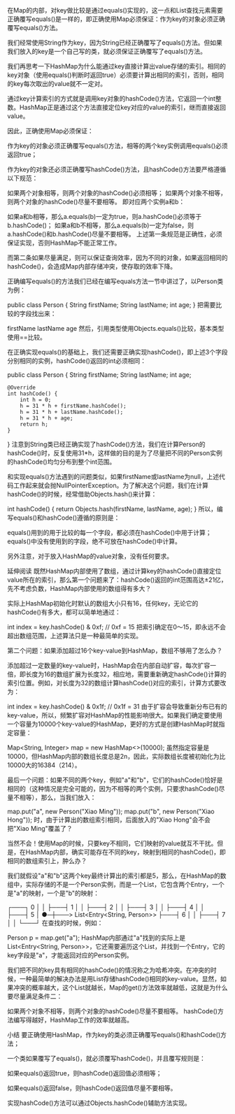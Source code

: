 在Map的内部，对key做比较是通过equals()实现的，这一点和List查找元素需要正确覆写equals()是一样的，即正确使用Map必须保证：作为key的对象必须正确覆写equals()方法。

我们经常使用String作为key，因为String已经正确覆写了equals()方法。但如果我们放入的key是一个自己写的类，就必须保证正确覆写了equals()方法。

我们再思考一下HashMap为什么能通过key直接计算出value存储的索引。相同的key对象（使用equals()判断时返回true）必须要计算出相同的索引，否则，相同的key每次取出的value就不一定对。

通过key计算索引的方式就是调用key对象的hashCode()方法，它返回一个int整数。HashMap正是通过这个方法直接定位key对应的value的索引，继而直接返回value。

因此，正确使用Map必须保证：

作为key的对象必须正确覆写equals()方法，相等的两个key实例调用equals()必须返回true；

作为key的对象还必须正确覆写hashCode()方法，且hashCode()方法要严格遵循以下规范：

如果两个对象相等，则两个对象的hashCode()必须相等；
如果两个对象不相等，则两个对象的hashCode()尽量不要相等。
即对应两个实例a和b：

如果a和b相等，那么a.equals(b)一定为true，则a.hashCode()必须等于b.hashCode()；
如果a和b不相等，那么a.equals(b)一定为false，则a.hashCode()和b.hashCode()尽量不要相等。
上述第一条规范是正确性，必须保证实现，否则HashMap不能正常工作。

而第二条如果尽量满足，则可以保证查询效率，因为不同的对象，如果返回相同的hashCode()，会造成Map内部存储冲突，使存取的效率下降。

正确编写equals()的方法我们已经在编写equals方法一节中讲过了，以Person类为例：

public class Person {
    String firstName;
    String lastName;
    int age;
}
把需要比较的字段找出来：

firstName
lastName
age
然后，引用类型使用Objects.equals()比较，基本类型使用==比较。

在正确实现equals()的基础上，我们还需要正确实现hashCode()，即上述3个字段分别相同的实例，hashCode()返回的int必须相同：

public class Person {
    String firstName;
    String lastName;
    int age;

    @Override
    int hashCode() {
        int h = 0;
        h = 31 * h + firstName.hashCode();
        h = 31 * h + lastName.hashCode();
        h = 31 * h + age;
        return h;
    }
}
注意到String类已经正确实现了hashCode()方法，我们在计算Person的hashCode()时，反复使用31*h，这样做的目的是为了尽量把不同的Person实例的hashCode()均匀分布到整个int范围。

和实现equals()方法遇到的问题类似，如果firstName或lastName为null，上述代码工作起来就会抛NullPointerException。为了解决这个问题，我们在计算hashCode()的时候，经常借助Objects.hash()来计算：

int hashCode() {
    return Objects.hash(firstName, lastName, age);
}
所以，编写equals()和hashCode()遵循的原则是：

equals()用到的用于比较的每一个字段，都必须在hashCode()中用于计算；equals()中没有使用到的字段，绝不可放在hashCode()中计算。

另外注意，对于放入HashMap的value对象，没有任何要求。

延伸阅读
既然HashMap内部使用了数组，通过计算key的hashCode()直接定位value所在的索引，那么第一个问题来了：hashCode()返回的int范围高达±21亿，先不考虑负数，HashMap内部使用的数组得有多大？

实际上HashMap初始化时默认的数组大小只有16，任何key，无论它的hashCode()有多大，都可以简单地通过：

int index = key.hashCode() & 0xf; // 0xf = 15
把索引确定在0～15，即永远不会超出数组范围，上述算法只是一种最简单的实现。

第二个问题：如果添加超过16个key-value到HashMap，数组不够用了怎么办？

添加超过一定数量的key-value时，HashMap会在内部自动扩容，每次扩容一倍，即长度为16的数组扩展为长度32，相应地，需要重新确定hashCode()计算的索引位置。例如，对长度为32的数组计算hashCode()对应的索引，计算方式要改为：

int index = key.hashCode() & 0x1f; // 0x1f = 31
由于扩容会导致重新分布已有的key-value，所以，频繁扩容对HashMap的性能影响很大。如果我们确定要使用一个容量为10000个key-value的HashMap，更好的方式是创建HashMap时就指定容量：

Map<String, Integer> map = new HashMap<>(10000);
虽然指定容量是10000，但HashMap内部的数组长度总是2n，因此，实际数组长度被初始化为比10000大的16384（214）。

最后一个问题：如果不同的两个key，例如"a"和"b"，它们的hashCode()恰好是相同的（这种情况是完全可能的，因为不相等的两个实例，只要求hashCode()尽量不相等），那么，当我们放入：

map.put("a", new Person("Xiao Ming"));
map.put("b", new Person("Xiao Hong"));
时，由于计算出的数组索引相同，后面放入的"Xiao Hong"会不会把"Xiao Ming"覆盖了？

当然不会！使用Map的时候，只要key不相同，它们映射的value就互不干扰。但是，在HashMap内部，确实可能存在不同的key，映射到相同的hashCode()，即相同的数组索引上，肿么办？

我们就假设"a"和"b"这两个key最终计算出的索引都是5，那么，在HashMap的数组中，实际存储的不是一个Person实例，而是一个List，它包含两个Entry，一个是"a"的映射，一个是"b"的映射：

  ┌───┐
0 │   │
  ├───┤
1 │   │
  ├───┤
2 │   │
  ├───┤
3 │   │
  ├───┤
4 │   │
  ├───┤
5 │ ●─┼───> List<Entry<String, Person>>
  ├───┤
6 │   │
  ├───┤
7 │   │
  └───┘
在查找的时候，例如：

Person p = map.get("a");
HashMap内部通过"a"找到的实际上是List<Entry<String, Person>>，它还需要遍历这个List，并找到一个Entry，它的key字段是"a"，才能返回对应的Person实例。

我们把不同的key具有相同的hashCode()的情况称之为哈希冲突。在冲突的时候，一种最简单的解决办法是用List存储hashCode()相同的key-value。显然，如果冲突的概率越大，这个List就越长，Map的get()方法效率就越低，这就是为什么要尽量满足条件二：

 如果两个对象不相等，则两个对象的hashCode()尽量不要相等。
hashCode()方法编写得越好，HashMap工作的效率就越高。

小结
要正确使用HashMap，作为key的类必须正确覆写equals()和hashCode()方法；

一个类如果覆写了equals()，就必须覆写hashCode()，并且覆写规则是：

如果equals()返回true，则hashCode()返回值必须相等；

如果equals()返回false，则hashCode()返回值尽量不要相等。

实现hashCode()方法可以通过Objects.hashCode()辅助方法实现。